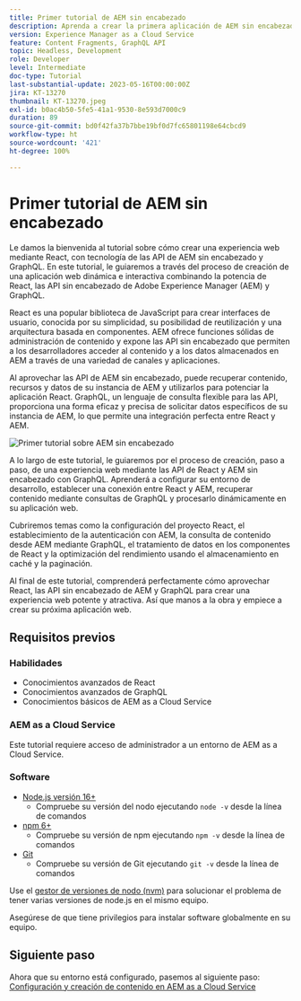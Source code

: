 ```yaml
---
title: Primer tutorial de AEM sin encabezado
description: Aprenda a crear la primera aplicación de AEM sin encabezado.
version: Experience Manager as a Cloud Service
feature: Content Fragments, GraphQL API
topic: Headless, Development
role: Developer
level: Intermediate
doc-type: Tutorial
last-substantial-update: 2023-05-16T00:00:00Z
jira: KT-13270
thumbnail: KT-13270.jpeg
exl-id: b0ac4b50-5fe5-41a1-9530-8e593d7000c9
duration: 89
source-git-commit: bd0f42fa37b7bbe19bf0d7fc65801198e64cbcd9
workflow-type: ht
source-wordcount: '421'
ht-degree: 100%

---
```


# Primer tutorial de AEM sin encabezado

Le damos la bienvenida al tutorial sobre cómo crear una experiencia web mediante React, con tecnología de las API de AEM sin encabezado y GraphQL. En este tutorial, le guiaremos a través del proceso de creación de una aplicación web dinámica e interactiva combinando la potencia de React, las API sin encabezado de Adobe Experience Manager (AEM) y GraphQL.

React es una popular biblioteca de JavaScript para crear interfaces de usuario, conocida por su simplicidad, su posibilidad de reutilización y una arquitectura basada en componentes. AEM ofrece funciones sólidas de administración de contenido y expone las API sin encabezado que permiten a los desarrolladores acceder al contenido y a los datos almacenados en AEM a través de una variedad de canales y aplicaciones.

Al aprovechar las API de AEM sin encabezado, puede recuperar contenido, recursos y datos de su instancia de AEM y utilizarlos para potenciar la aplicación React. GraphQL, un lenguaje de consulta flexible para las API, proporciona una forma eficaz y precisa de solicitar datos específicos de su instancia de AEM, lo que permite una integración perfecta entre React y AEM.

![Primer tutorial sobre AEM sin encabezado](./assets/overview/overview.png)

A lo largo de este tutorial, le guiaremos por el proceso de creación, paso a paso, de una experiencia web mediante las API de React y AEM sin encabezado con GraphQL. Aprenderá a configurar su entorno de desarrollo, establecer una conexión entre React y AEM, recuperar contenido mediante consultas de GraphQL y procesarlo dinámicamente en su aplicación web.

Cubriremos temas como la configuración del proyecto React, el establecimiento de la autenticación con AEM, la consulta de contenido desde AEM mediante GraphQL, el tratamiento de datos en los componentes de React y la optimización del rendimiento usando el almacenamiento en caché y la paginación.

Al final de este tutorial, comprenderá perfectamente cómo aprovechar React, las API sin encabezado de AEM y GraphQL para crear una experiencia web potente y atractiva. Así que manos a la obra y empiece a crear su próxima aplicación web.

## Requisitos previos

### Habilidades

+ Conocimientos avanzados de React
+ Conocimientos avanzados de GraphQL
+ Conocimientos básicos de AEM as a Cloud Service

### AEM as a Cloud Service

Este tutorial requiere acceso de administrador a un entorno de AEM as a Cloud Service.

### Software

+ [Node.js versión 16+](https://nodejs.org/es/)
   + Compruebe su versión del nodo ejecutando `node -v` desde la línea de comandos
+ [npm 6+](https://www.npmjs.com/)
   + Compruebe su versión de npm ejecutando `npm -v` desde la línea de comandos
+ [Git](https://git-scm.com/)
   + Compruebe su versión de Git ejecutando `git -v` desde la línea de comandos

Use el [gestor de versiones de nodo (nvm)](https://github.com/nvm-sh/nvm) para solucionar el problema de tener varias versiones de node.js en el mismo equipo.

Asegúrese de que tiene privilegios para instalar software globalmente en su equipo.

## Siguiente paso

Ahora que su entorno está configurado, pasemos al siguiente paso: [Configuración y creación de contenido en AEM as a Cloud Service](./1-content-modeling.md)
